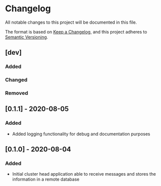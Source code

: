 # Changelog
All notable changes to this project will be documented in this file.

The format is based on [Keep a Changelog](https://keepachangelog.com/en/1.0.0/), and this project adheres to [Semantic Versioning](https://semver.org/spec/v2.0.0.html).

## [dev]
### Added
### Changed
### Removed

## [0.1.1] - 2020-08-05
### Added
- Added logging functionality for debug and documentation purposes

## [0.1.0] - 2020-08-04
### Added
- Initial cluster head application able to receive messages and stores the information in a remote database
